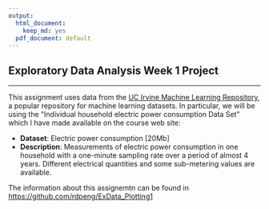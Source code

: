 ```yaml
---
output:
  html_document:
    keep_md: yes
  pdf_document: default
---
```



## Exploratory Data Analysis Week 1 Project
*****

This assignment uses data from the [UC Irvine Machine Learning Repository](http://archive.ics.uci.edu/ml/index.php), a popular repository for machine learning datasets. In particular, we will be using the "Individual household electric power consumption Data Set" which I have made available on the course web site:

* **Dataset**: Electric power consumption [20Mb]
* **Description**: Measurements of electric power consumption in one household with a one-minute sampling rate over a period of almost 4 years. Different electrical quantities and some sub-metering values are available.

The information about this assignemtn can be found in 
<https://github.com/rdpeng/ExData_Plotting1>
